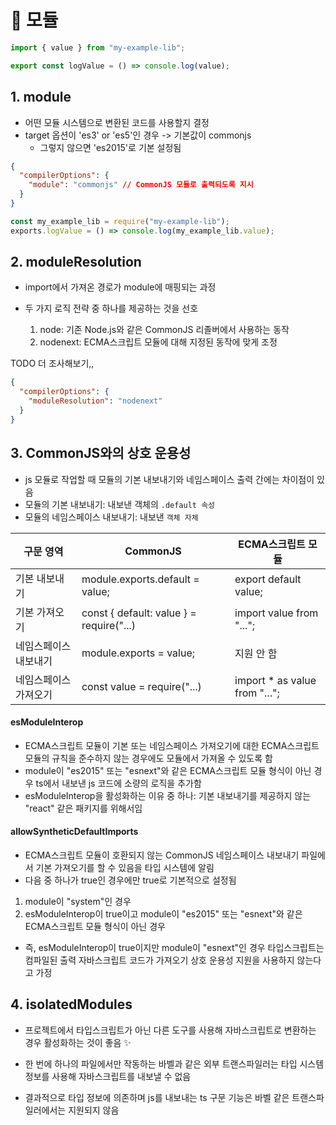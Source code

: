 # 🎁 모듈

```ts
import { value } from "my-example-lib";

export const logValue = () => console.log(value);
```

## 1. module

- 어떤 모듈 시스템으로 변환된 코드를 사용할지 결정
- target 옵션이 'es3' or 'es5'인 경우 -> 기본값이 commonjs
  - 그렇지 않으면 'es2015'로 기본 설정됨

```json
{
  "compilerOptions": {
    "module": "commonjs" // CommonJS 모듈로 출력되도록 지시
  }
}
```

```ts
const my_example_lib = require("my-example-lib");
exports.logValue = () => console.log(my_example_lib.value);
```

## 2. moduleResolution

- import에서 가져온 경로가 module에 매핑되는 과정
- 두 가지 로직 전략 중 하나를 제공하는 것을 선호

  1. node: 기존 Node.js와 같은 CommonJS 리졸버에서 사용하는 동작
  2. nodenext: ECMA스크립트 모듈에 대해 지정된 동작에 맞게 조정

TODO 더 조사해보기,,

```json
{
  "compilerOptions": {
    "moduleResolution": "nodenext"
  }
}
```

## 3. CommonJS와의 상호 운용성

- js 모듈로 작업할 때 모듈의 기본 내보내기와 네임스페이스 출력 간에는 차이점이 있음
- 모듈의 기본 내보내기: 내보낸 객체의 `.default 속성`
- 모듈의 네임스페이스 내보내기: 내보낸 `객체 자체`

| 구문 영역             | CommonJS                                 | ECMA스크립트 모듈              |
| --------------------- | ---------------------------------------- | ------------------------------ |
| 기본 내보내기         | module.exports.default = value;          | export default value;          |
| 기본 가져오기         | const { default: value } = require("...) | import value from "...";       |
| 네임스페이스 내보내기 | module.exports = value;                  | 지원 안 함                     |
| 네임스페이스 가져오기 | const value = require("...)              | import \* as value from "..."; |

#### esModuleInterop

- ECMA스크립트 모듈이 기본 또는 네임스페이스 가져오기에 대한 ECMA스크립트 모듈의 규칙을 준수하지 않는 경우에도 모듈에서 가져올 수 있도록 함
- module이 "es2015" 또는 "esnext"와 같은 ECMA스크립트 모듈 형식이 아닌 경우 ts에서 내보낸 js 코드에 소량의 로직을 추가함
- esModuleInterop을 활성화하는 이유 중 하나: 기본 내보내기를 제공하지 않는 "react" 같은 패키지를 위해서임

#### allowSyntheticDefaultImports

- ECMA스크립트 모듈이 호환되지 않는 CommonJS 네임스페이스 내보내기 파일에서 기본 가져오기를 할 수 있음을 타입 시스템에 알림
- 다음 중 하나가 true인 경우에만 true로 기본적으로 설정됨

1. module이 "system"인 경우
2. esModuleInterop이 true이고 module이 "es2015" 또는 "esnext"와 같은 ECMA스크립트 모듈 형식이 아닌 경우

- 즉, esModuleInterop이 true이지만 module이 "esnext"인 경우 타입스크립트는 컴파일된 출력 자바스크립트 코드가 가져오기 상호 운용성 지원을 사용하지 않는다고 가정

## 4. isolatedModules

- 프로젝트에서 타입스크립트가 아닌 다른 도구를 사용해 자바스크립트로 변환하는 경우 활성화하는 것이 좋음 ✨

- 한 번에 하나의 파일에서만 작동하는 바벨과 같은 외부 트랜스파일러는 타입 시스템 정보를 사용해 자바스크립트를 내보낼 수 없음
- 결과적으로 타입 정보에 의존하며 js를 내보내는 ts 구문 기능은 바벨 같은 트랜스파일러에서는 지원되지 않음
